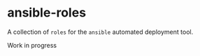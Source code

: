 # ansible-roles
A collection of `roles` for the `ansible` automated deployment tool.

Work in progress

